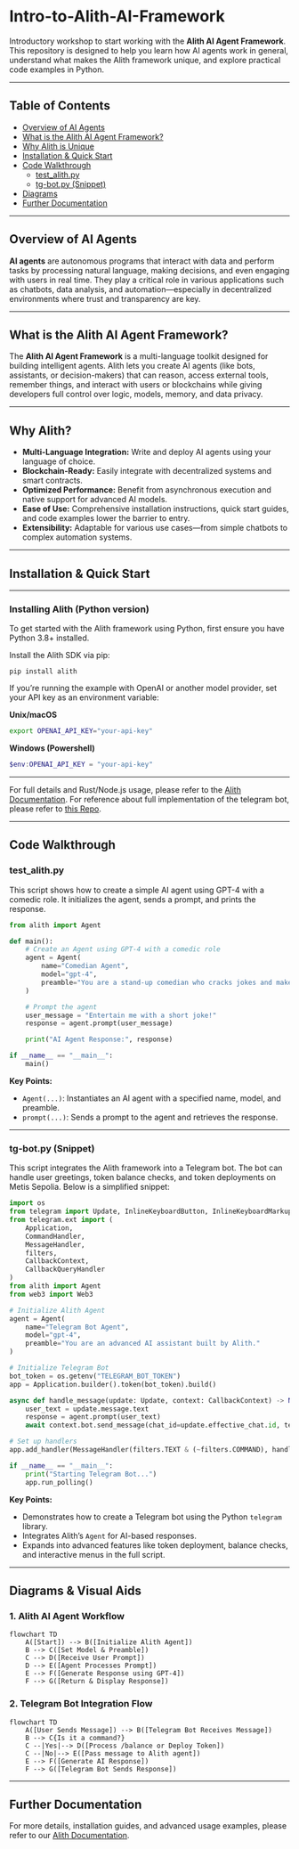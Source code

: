 
# Intro-to-Alith-AI-Framework

Introductory workshop to start working with the **Alith AI Agent Framework**. This repository is designed to help you learn how AI agents work in general, understand what makes the Alith framework unique, and explore practical code examples in Python.

---

## Table of Contents

- [Overview of AI Agents](#overview-of-ai-agents)
- [What is the Alith AI Agent Framework?](#what-is-the-alith-ai-agent-framework)
- [Why Alith is Unique](#why-alith-is-unique)
- [Installation & Quick Start](#installation--quick-start)
- [Code Walkthrough](#code-walkthrough)
  - [test_alith.py ](#test_alithpy-snippet)
  - [tg-bot.py (Snippet)](#tg-botpy-snippet)
- [Diagrams](#diagrams--visual-aids)
- [Further Documentation](#further-documentation)

---

## Overview of AI Agents

**AI agents** are autonomous programs that interact with data and perform tasks by processing natural language, making decisions, and even engaging with users in real time. They play a critical role in various applications such as chatbots, data analysis, and automation—especially in decentralized environments where trust and transparency are key.

---

## What is the Alith AI Agent Framework?

The **Alith AI Agent Framework** is a multi-language toolkit designed for building intelligent agents. Alith lets you create AI agents (like bots, assistants, or decision-makers) that can reason, access external tools, remember things, and interact with users or blockchains while giving developers full control over logic, models, memory, and data privacy.

---

## Why Alith?

- **Multi-Language Integration:** Write and deploy AI agents using your language of choice.  
- **Blockchain-Ready:** Easily integrate with decentralized systems and smart contracts.  
- **Optimized Performance:** Benefit from asynchronous execution and native support for advanced AI models.  
- **Ease of Use:** Comprehensive installation instructions, quick start guides, and code examples lower the barrier to entry.  
- **Extensibility:** Adaptable for various use cases—from simple chatbots to complex automation systems.

---

## Installation & Quick Start

---

### Installing Alith (Python version)

To get started with the Alith framework using Python, first ensure you have Python 3.8+ installed.

Install the Alith SDK via pip:

```
pip install alith
```

If you’re running the example with OpenAI or another model provider, set your API key as an environment variable:

**Unix/macOS**
```bash
export OPENAI_API_KEY="your-api-key"
```

**Windows (Powershell)**
```powershell
$env:OPENAI_API_KEY = "your-api-key"
```

---

For full details and Rust/Node.js usage, please refer to the [Alith Documentation](https://alith.lazai.network/docs).
For reference about full implementation of the telegram bot, please refer to [this Repo](https://github.com/metis-edu/Alith-AI-Agent-demo).

---

## Code Walkthrough

### test_alith.py 

This script shows how to create a simple AI agent using GPT-4 with a comedic role. It initializes the agent, sends a prompt, and prints the response.

```python
from alith import Agent

def main():
    # Create an Agent using GPT-4 with a comedic role
    agent = Agent(
        name="Comedian Agent",
        model="gpt-4",
        preamble="You are a stand-up comedian who cracks jokes and makes people laugh."
    )

    # Prompt the agent
    user_message = "Entertain me with a short joke!"
    response = agent.prompt(user_message)

    print("AI Agent Response:", response)

if __name__ == "__main__":
    main()
```

**Key Points:**
- `Agent(...)`: Instantiates an AI agent with a specified name, model, and preamble.
- `prompt(...)`: Sends a prompt to the agent and retrieves the response.

---

### tg-bot.py (Snippet)

This script integrates the Alith framework into a Telegram bot. The bot can handle user greetings, token balance checks, and token deployments on Metis Sepolia. Below is a simplified snippet:

```python
import os
from telegram import Update, InlineKeyboardButton, InlineKeyboardMarkup
from telegram.ext import (
    Application,
    CommandHandler,
    MessageHandler,
    filters,
    CallbackContext,
    CallbackQueryHandler
)
from alith import Agent
from web3 import Web3

# Initialize Alith Agent
agent = Agent(
    name="Telegram Bot Agent",
    model="gpt-4",
    preamble="You are an advanced AI assistant built by Alith."
)

# Initialize Telegram Bot
bot_token = os.getenv("TELEGRAM_BOT_TOKEN")
app = Application.builder().token(bot_token).build()

async def handle_message(update: Update, context: CallbackContext) -> None:
    user_text = update.message.text
    response = agent.prompt(user_text)
    await context.bot.send_message(chat_id=update.effective_chat.id, text=response)

# Set up handlers
app.add_handler(MessageHandler(filters.TEXT & (~filters.COMMAND), handle_message))

if __name__ == "__main__":
    print("Starting Telegram Bot...")
    app.run_polling()
```

**Key Points:**
- Demonstrates how to create a Telegram bot using the Python `telegram` library.
- Integrates Alith’s `Agent` for AI-based responses.
- Expands into advanced features like token deployment, balance checks, and interactive menus in the full script.

---

## Diagrams & Visual Aids

### 1. Alith AI Agent Workflow

```mermaid
flowchart TD
    A([Start]) --> B([Initialize Alith Agent])
    B --> C([Set Model & Preamble])
    C --> D([Receive User Prompt])
    D --> E([Agent Processes Prompt])
    E --> F([Generate Response using GPT-4])
    F --> G([Return & Display Response])
```

### 2. Telegram Bot Integration Flow

```mermaid
flowchart TD
    A([User Sends Message]) --> B([Telegram Bot Receives Message])
    B --> C{Is it a command?}
    C --|Yes|--> D([Process /balance or Deploy Token])
    C --|No|--> E([Pass message to Alith agent])
    E --> F([Generate AI Response])
    F --> G([Telegram Bot Sends Response])
```


---

## Further Documentation

For more details, installation guides, and advanced usage examples, please refer to our [Alith Documentation](https://alith.lazai.network/docs).


